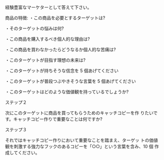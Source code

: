 経験豊富なマーケターとして答えて下さい。

商品の特徴:
・この商品を必要とするターゲットは? 

・そのターゲットの悩みは何?

・この商品を購入するべき個人的な理由は?

・この商品を買わなかったらどうなるか個人的な苦痛は? 

・このターゲットが目指す理想の未来は?

・このターゲットが持ちそうな信念を 5 個あげてください

・このターゲットが普段つぶやきそうな言葉を 5 個あげてください 

・このターゲットはどのような価値観を持っているでしょうか?

ステップ２

次にこのターゲットに商品を買ってもらうためのキャッチコピーを作 りたいです。キャッチコピー作りで重要なことは何ですか?

ステップ３

それではキャッチコピー作りにおいて重要なことを踏まえ、ターゲッ トの価値観を刺激する強力なフックのあるコピーを「○○」という言葉を含み、10 個 作成してください。
